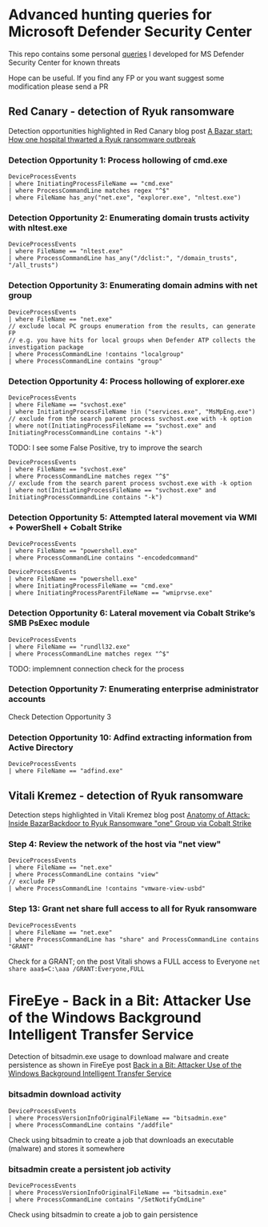 # Advanced hunting queries for Microsoft Defender Security Center
This repo contains some personal [queries](https://docs.microsoft.com/en-us/windows/security/threat-protection/microsoft-defender-atp/advanced-hunting-overview) I developed for MS Defender Security Center for known threats

Hope can be useful. If you find any FP or you want suggest some modification please send a PR

## Red Canary - detection of Ryuk ransomware
Detection opportunities highlighted in Red Canary blog post [A Bazar start: How one hospital thwarted a Ryuk ransomware outbreak](https://redcanary.com/blog/how-one-hospital-thwarted-a-ryuk-ransomware-outbreak/)

### Detection Opportunity 1: Process hollowing of cmd.exe
```
DeviceProcessEvents
| where InitiatingProcessFileName == "cmd.exe"
| where ProcessCommandLine matches regex "^$"
| where FileName has_any("net.exe", "explorer.exe", "nltest.exe")
```

### Detection Opportunity 2: Enumerating domain trusts activity with nltest.exe
```
DeviceProcessEvents
| where FileName == "nltest.exe"
| where ProcessCommandLine has_any("/dclist:", "/domain_trusts", "/all_trusts")
```

### Detection Opportunity 3: Enumerating domain admins with net group
```
DeviceProcessEvents
| where FileName == "net.exe"
// exclude local PC groups enumeration from the results, can generate FP
// e.g. you have hits for local groups when Defender ATP collects the investigation package
| where ProcessCommandLine !contains "localgroup"
| where ProcessCommandLine contains "group"
```

### Detection Opportunity 4: Process hollowing of explorer.exe
```
DeviceProcessEvents
| where FileName == "svchost.exe"
| where InitiatingProcessFileName !in ("services.exe", "MsMpEng.exe")
// exclude from the search parent process svchost.exe with -k option
| where not(InitiatingProcessFileName == "svchost.exe" and InitiatingProcessCommandLine contains "-k")
```
TODO: I see some False Positive, try to improve the search

```
DeviceProcessEvents
| where FileName == "svchost.exe"
| where ProcessCommandLine matches regex "^$"
// exclude from the search parent process svchost.exe with -k option
| where not(InitiatingProcessFileName == "svchost.exe" and InitiatingProcessCommandLine contains "-k")
```

### Detection Opportunity 5: Attempted lateral movement via WMI + PowerShell + Cobalt Strike
```
DeviceProcessEvents
| where FileName == "powershell.exe"
| where ProcessCommandLine contains "-encodedcommand"
```

```
DeviceProcessEvents
| where FileName == "powershell.exe"
| where InitiatingProcessFileName == "cmd.exe"
| where InitiatingProcessParentFileName == "wmiprvse.exe"
```

### Detection Opportunity 6: Lateral movement via Cobalt Strike’s SMB PsExec module
```
DeviceProcessEvents
| where FileName == "rundll32.exe"
| where ProcessCommandLine matches regex "^$"
```
TODO: implemnent connection check for the process

### Detection Opportunity 7: Enumerating enterprise administrator accounts
Check Detection Opportunity 3

### Detection Opportunity 10: Adfind extracting information from Active Directory
```
DeviceProcessEvents
| where FileName == "adfind.exe"
```

## Vitali Kremez - detection of Ryuk ransomware
Detection steps highlighted in Vitali Kremez blog post [Anatomy of Attack: Inside BazarBackdoor to Ryuk Ransomware "one" Group via Cobalt Strike](https://www.advanced-intel.com/post/anatomy-of-attack-inside-bazarbackdoor-to-ryuk-ransomware-one-group-via-cobalt-strike)

### Step 4: Review the network of the host via "net view"
```
DeviceProcessEvents
| where FileName == "net.exe"
| where ProcessCommandLine contains "view"
// exclude FP
| where ProcessCommandLine !contains "vmware-view-usbd"
```

### Step 13: Grant net share full access to all for Ryuk ransomware
```
DeviceProcessEvents
| where FileName == "net.exe"
| where ProcessCommandLine has "share" and ProcessCommandLine contains "GRANT"
```
Check for a GRANT; on the post Vitali shows a FULL access to Everyone ```net share aaa$=C:\aaa /GRANT:Everyone,FULL```

# FireEye - Back in a Bit: Attacker Use of the Windows Background Intelligent Transfer Service
Detection of bitsadmin.exe usage to download malware and create persistence as shown in FireEye post [Back in a Bit: Attacker Use of the Windows Background Intelligent Transfer Service](https://www.fireeye.com/blog/threat-research/2021/03/attacker-use-of-windows-background-intelligent-transfer-service.html)

### bitsadmin download activity
```
DeviceProcessEvents
| where ProcessVersionInfoOriginalFileName == "bitsadmin.exe"
| where ProcessCommandLine contains "/addfile"
```
Check using bitsadmin to create a job that downloads an executable (malware) and stores it somewhere

### bitsadmin create a persistent job activity
```
DeviceProcessEvents
| where ProcessVersionInfoOriginalFileName == "bitsadmin.exe"
| where ProcessCommandLine contains "/SetNotifyCmdLine"
```
Check using bitsadmin to create a job to gain persistence
